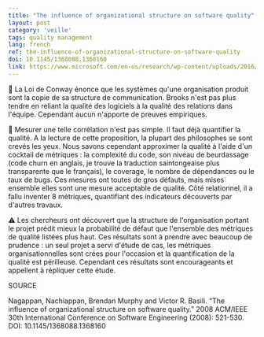 ```yaml
---
title: "The influence of organizational structure on software quality"
layout: post
category: 'veille'
tags: quality management
lang: french
ref: the-influence-of-organizational-structure-on-software-quality
doi: 10.1145/1368088.1368160
link: https://www.microsoft.com/en-us/research/wp-content/uploads/2016/02/tr-2008-11.pdf
---
```


📖 La Loi de Conway énonce que les systèmes qu'une organisation produit sont la copie de sa structure de communication. Brooks n'est pas plus tendre en reliant la qualité des logiciels à la qualité des relations dans l'équipe. Cependant aucun n'apporte de preuves empiriques.

📏 Mesurer une telle corrélation n'est pas simple. Il faut déjà quantifier la qualité. A la lecture de cette proposition, la plupart des philosophes se sont crevés les yeux. Nous savons cependant approximer la qualité à l'aide d'un cocktail de métriques : la complexité du code, son niveau de beurdassage (code churn en anglais, je trouve la traduction saintongeaise plus transparente que le français), le coverage, le nombre de dépendances ou le taux de bugs. Ces mesures ont toutes de gros défauts, mais mises ensemble elles sont une mesure acceptable de qualité. Côté relationnel, il a fallu inventer 8 métriques, quantifiant des indicateurs découverts par d'autres travaux. 

⚠️ Les chercheurs ont découvert que la structure de l'organisation portant le projet prédit mieux la probabilité de défaut que l'ensemble des métriques de qualité listées plus haut. Ces résultats sont à prendre avec beaucoup de prudence : un seul projet a servi d'étude de cas, les métriques organisationnelles sont crées pour l'occasion et la quantification de la qualité est périlleuse. Cependant ces résultats sont encourageants et appellent à répliquer cette étude.

SOURCE

Nagappan, Nachiappan, Brendan Murphy and Victor R. Basili. “The influence of organizational structure on software quality.” 2008 ACM/IEEE 30th International Conference on Software Engineering (2008): 521-530. DOI: 10.1145/1368088.1368160